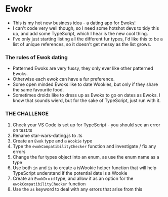 # Ewokr

- This is my hot new business idea - a dating app for Ewoks!
- I can't code very well though, so I need some hotshot devs to tidy this up, and add some TypeScript, which I hear is the new cool thing.
- I've only just starting listing all the different fur types, I'd like this to be a list of unique references, so it doesn't get messy as the list grows.

### The rules of Ewok dating
- Patterned Ewoks are very fussy, they only ever like other patterned Ewoks.
- Otherwise each ewok can have a fur preference.
- Some open minded Ewoks like to date Wookies, but only if they share the same favourite food.
- Sometimes droids like to dress up as Ewoks to go on dates as Ewoks. I know that sounds wierd, but for the sake of TypeScript, just run with it.

### THE CHALLENGE
1) Check your VS Code is set up for TypeScript - you should see an error on test.ts
2) Rename star-wars-dating.js to .ts
3) Create an `Ewok` type and a `Wookie` type
4) Type the `ewokCompatibilityChecker` function and investigate / fix any errors
5) Change the fur types object into an enum, as use the enum name as a type
6) Use both `in` and `is` to create a isWookie helper function that will help TypeScript understand if the potential date is a Wookie
7) Create an `EwokDroid` type, and allow it as an option for the `ewokCompatibilityChecker` function
8) Use the `as` keyword to deal with any errors that arise from this

